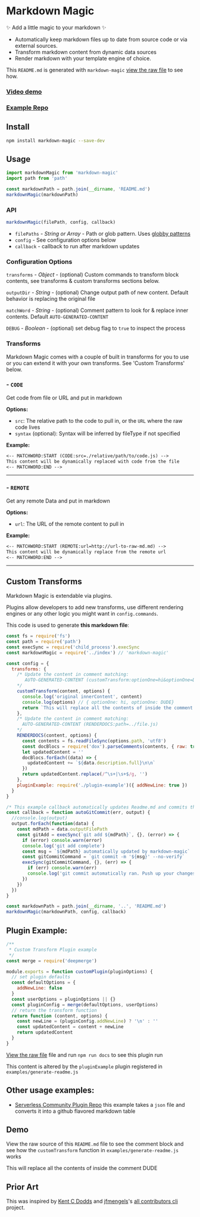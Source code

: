 # Markdown Magic

✨ Add a little magic to your markdown ✨

- Automatically keep markdown files up to date from source code or via external sources.
- Transform markdown content from dynamic data sources
- Render markdown with your template engine of choice.

This `README.md` is generated with `markdown-magic` [view the raw file](https://raw.githubusercontent.com/DavidWells/markdown-magic/master/README.md) to see how.

### [Video demo](http://www.youtube.com/watch?v=4V2utrvxwJ8)
### [Example Repo](https://github.com/DavidWells/repo-using-markdown-magic)

## Install

```bash
npm install markdown-magic --save-dev
```

## Usage
<!-- ⛔️ AUTO-GENERATED-CONTENT:START (CODE:src=./examples/basic-usage.js) -->
<!-- The below code snippet is automatically added from ./examples/basic-usage.js -->
```js
import markdownMagic from 'markdown-magic'
import path from 'path'

const markdownPath = path.join(__dirname, 'README.md')
markdownMagic(markdownPath)
```
<!-- ⛔️ AUTO-GENERATED-CONTENT:END *-->

<!-- ⛔️ AUTO-GENERATED-CONTENT:START (RENDERDOCS:path=./index.js)
- Do not remove or modify this section -->
### API
```js
markdownMagic(filePath, config, callback)
```
- `filePaths` - *String or Array* - Path or glob pattern. Uses [globby patterns](https://github.com/sindresorhus/multimatch/blob/master/test.js)
- `config` - See configuration options below
- `callback` - callback to run after markdown updates
<!-- ⛔️ AUTO-GENERATED-CONTENT:END - Do not remove or modify this section -->

<!-- ⛔️ AUTO-GENERATED-CONTENT:START (RENDERDOCS:path=./lib/processFile.js)
- Do not remove or modify this section -->
### Configuration Options

`transforms` - *Object* - (optional) Custom commands to transform block contents, see transforms & custom transforms sections below.

`outputDir` - *String* - (optional) Change output path of new content. Default behavior is replacing the original file

`matchWord` - *String* - (optional) Comment pattern to look for & replace inner contents. Default `AUTO-GENERATED-CONTENT`

`DEBUG` - *Boolean* - (optional) set debug flag to `true` to inspect the process
<!-- ⛔️ AUTO-GENERATED-CONTENT:END - Do not remove or modify this section -->


### Transforms

Markdown Magic comes with a couple of built in transforms for you to use or you can extend it with your own transforms. See 'Custom Transforms' below.

<!-- ⛔️ AUTO-GENERATED-CONTENT:START (RENDERDOCS:path=./lib/transforms/index.js) - Do not remove or modify this section -->
### - `CODE`

Get code from file or URL and put in markdown

**Options:**
- `src`: The relative path to the code to pull in, or the `URL` where the raw code lives
- `syntax` (optional): Syntax will be inferred by fileType if not specified

**Example:**
```md
<-- MATCHWORD:START (CODE:src=./relative/path/to/code.js) -->
This content will be dynamically replaced with code from the file
<-- MATCHWORD:END -->
```
---

### - `REMOTE`

Get any remote Data and put in markdown

**Options:**
- `url`: The URL of the remote content to pull in

**Example:**
```md
<-- MATCHWORD:START (REMOTE:url=http://url-to-raw-md.md) -->
This content will be dynamically replace from the remote url
<-- MATCHWORD:END -->
```
---
<!-- ⛔️ AUTO-GENERATED-CONTENT:END - Do not remove or modify this section -->

## Custom Transforms

Markdown Magic is extendable via plugins.

Plugins allow developers to add new transforms, use different rendering engines or any other logic you might want in `config.commands`.

This code is used to generate **this markdown file**:

<!-- ⛔️ AUTO-GENERATED-CONTENT:START (CODE:src=./examples/generate-readme.js) -->
<!-- The below code snippet is automatically added from ./examples/generate-readme.js -->
```js
const fs = require('fs')
const path = require('path')
const execSync = require('child_process').execSync
const markdownMagic = require('../index') // 'markdown-magic'

const config = {
  transforms: {
    /* Update the content in comment matching:
       AUTO-GENERATED-CONTENT (customTransform:optionOne=hi&optionOne=DUDE)
    */
    customTransform(content, options) {
      console.log('original innerContent', content)
      console.log(options) // { optionOne: hi, optionOne: DUDE}
      return `This will replace all the contents of inside the comment ${options.optionOne}`
    },
    /* Update the content in comment matching:
      AUTO-GENERATED-CONTENT (RENDERDOCS:path=../file.js)
    */
    RENDERDOCS(content, options) {
      const contents = fs.readFileSync(options.path, 'utf8')
      const docBlocs = require('dox').parseComments(contents, { raw: true, skipSingleStar: true })
      let updatedContent = ''
      docBlocs.forEach((data) => {
        updatedContent += `${data.description.full}\n\n`
      })
      return updatedContent.replace(/^\s+|\s+$/g, '')
    },
    pluginExample: require('./plugin-example')({ addNewLine: true })
  }
}

/* This example callback automatically updates Readme.md and commits the changes */
const callback = function autoGitCommit(err, output) {
  //console.log(output)
  output.forEach(function(data) {
    const mdPath = data.outputFilePath
    const gitAdd = execSync(`git add ${mdPath}`, {}, (error) => {
      if (error) console.warn(error)
      console.log('git add complete')
      const msg = `${mdPath} automatically updated by markdown-magic`
      const gitCommitCommand = `git commit -m '${msg}' --no-verify`
      execSync(gitCommitCommand, {}, (err) => {
        if (err) console.warn(err)
        console.log('git commit automatically ran. Push up your changes!')
      })
    })
  })
}

const markdownPath = path.join(__dirname, '..', 'README.md')
markdownMagic(markdownPath, config, callback)
```
<!-- ⛔️ AUTO-GENERATED-CONTENT:END -->

## Plugin Example:

<!-- ⛔️ AUTO-GENERATED-CONTENT:START (CODE:src=./examples/plugin-example.js) -->
<!-- The below code snippet is automatically added from ./examples/plugin-example.js -->
```js
/**
 * Custom Transform Plugin example
 */
const merge = require('deepmerge')

module.exports = function customPlugin(pluginOptions) {
  // set plugin defaults
  const defaultOptions = {
    addNewLine: false
  }
  const userOptions = pluginOptions || {}
  const pluginConfig = merge(defaultOptions, userOptions)
  // return the transform function
  return function (content, options) {
    const newLine = (pluginConfig.addNewLine) ? '\n' : ''
    const updatedContent = content + newLine
    return updatedContent
  }
}
```
<!-- ⛔️ AUTO-GENERATED-CONTENT:END -->

[View the raw file](https://raw.githubusercontent.com/DavidWells/markdown-magic/master/README.md) file and run `npm run docs` to see this plugin run
<!-- ⛔️ AUTO-GENERATED-CONTENT:START (pluginExample) DO not edit ⛔️ -->
This content is altered by the `pluginExample` plugin registered in `examples/generate-readme.js`

<!-- ⛔️ AUTO-GENERATED-CONTENT:END -->

## Other usage examples:

- [Serverless Community Plugin Repo](https://github.com/serverless/community-plugins/blob/master/generate-readme.js) this example takes a `json` file and converts it into a github flavored markdown table

## Demo

View the raw source of this `README.md` file to see the comment block and see how the `customTransform` function in `examples/generate-readme.js` works

<!-- ⛔️ AUTO-GENERATED-CONTENT:START (customTransform:optionOne=hi&optionOne=DUDE) - Do not remove or modify this section -->
This will replace all the contents of inside the comment DUDE
<!-- ⛔️ AUTO-GENERATED-CONTENT:END - Do not remove or modify this section -->

## Prior Art

This was inspired by [Kent C Dodds](https://twitter.com/kentcdodds) and [jfmengels](https://github.com/jfmengels)'s [all contributors cli](https://github.com/jfmengels/all-contributors-cli) project.
